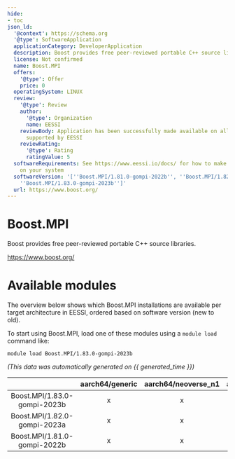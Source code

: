 ```yaml
---
hide:
- toc
json_ld:
  '@context': https://schema.org
  '@type': SoftwareApplication
  applicationCategory: DeveloperApplication
  description: Boost provides free peer-reviewed portable C++ source libraries.
  license: Not confirmed
  name: Boost.MPI
  offers:
    '@type': Offer
    price: 0
  operatingSystem: LINUX
  review:
    '@type': Review
    author:
      '@type': Organization
      name: EESSI
    reviewBody: Application has been successfully made available on all architectures
      supported by EESSI
    reviewRating:
      '@type': Rating
      ratingValue: 5
  softwareRequirements: See https://www.eessi.io/docs/ for how to make EESSI available
    on your system
  softwareVersion: '[''Boost.MPI/1.81.0-gompi-2022b'', ''Boost.MPI/1.82.0-gompi-2023a'',
    ''Boost.MPI/1.83.0-gompi-2023b'']'
  url: https://www.boost.org/
---
```


Boost.MPI
=========


Boost provides free peer-reviewed portable C++ source libraries.

https://www.boost.org/
# Available modules


The overview below shows which Boost.MPI installations are available per target architecture in EESSI, ordered based on software version (new to old).

To start using Boost.MPI, load one of these modules using a `module load` command like:

```shell
module load Boost.MPI/1.83.0-gompi-2023b
```

*(This data was automatically generated on {{ generated_time }})*  

| |aarch64/generic|aarch64/neoverse_n1|aarch64/neoverse_v1|aarch64/nvidia/grace|x86_64/generic|x86_64/amd/zen2|x86_64/amd/zen3|x86_64/amd/zen4|x86_64/intel/cascadelake|x86_64/intel/haswell|x86_64/intel/icelake|x86_64/intel/sapphirerapids|x86_64/intel/skylake_avx512|
| :---: | :---: | :---: | :---: | :---: | :---: | :---: | :---: | :---: | :---: | :---: | :---: | :---: | :---: |
|Boost.MPI/1.83.0-gompi-2023b|x|x|x|x|x|x|x|x|x|x|x|x|x|
|Boost.MPI/1.82.0-gompi-2023a|x|x|x|x|x|x|x|x|x|x|x|x|x|
|Boost.MPI/1.81.0-gompi-2022b|x|x|x|x|x|x|x|x|x|x|x|x|x|
